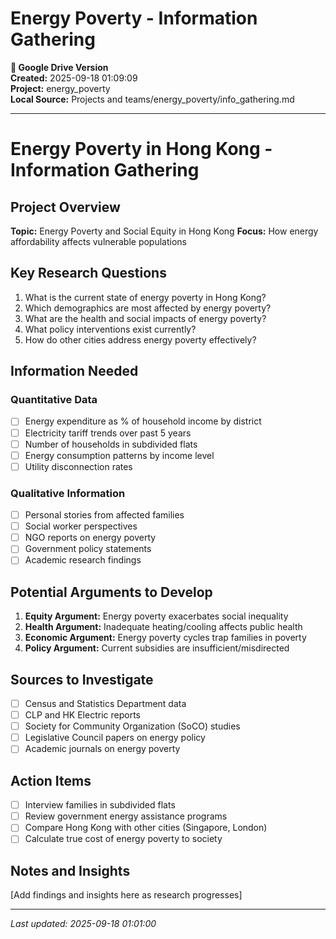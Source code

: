 # Energy Poverty - Information Gathering

**📁 Google Drive Version**  
**Created:** 2025-09-18 01:09:09  
**Project:** energy_poverty  
**Local Source:** Projects and teams/energy_poverty/info_gathering.md  

---

# Energy Poverty in Hong Kong - Information Gathering

## Project Overview
**Topic:** Energy Poverty and Social Equity in Hong Kong
**Focus:** How energy affordability affects vulnerable populations

## Key Research Questions
1. What is the current state of energy poverty in Hong Kong?
2. Which demographics are most affected by energy poverty?
3. What are the health and social impacts of energy poverty?
4. What policy interventions exist currently?
5. How do other cities address energy poverty effectively?

## Information Needed
### Quantitative Data
- [ ] Energy expenditure as % of household income by district
- [ ] Electricity tariff trends over past 5 years
- [ ] Number of households in subdivided flats
- [ ] Energy consumption patterns by income level
- [ ] Utility disconnection rates

### Qualitative Information
- [ ] Personal stories from affected families
- [ ] Social worker perspectives
- [ ] NGO reports on energy poverty
- [ ] Government policy statements
- [ ] Academic research findings

## Potential Arguments to Develop
1. **Equity Argument:** Energy poverty exacerbates social inequality
2. **Health Argument:** Inadequate heating/cooling affects public health
3. **Economic Argument:** Energy poverty cycles trap families in poverty
4. **Policy Argument:** Current subsidies are insufficient/misdirected

## Sources to Investigate
- [ ] Census and Statistics Department data
- [ ] CLP and HK Electric reports
- [ ] Society for Community Organization (SoCO) studies
- [ ] Legislative Council papers on energy policy
- [ ] Academic journals on energy poverty

## Action Items
- [ ] Interview families in subdivided flats
- [ ] Review government energy assistance programs
- [ ] Compare Hong Kong with other cities (Singapore, London)
- [ ] Calculate true cost of energy poverty to society

## Notes and Insights
[Add findings and insights here as research progresses]

---
*Last updated: 2025-09-18 01:01:00*
